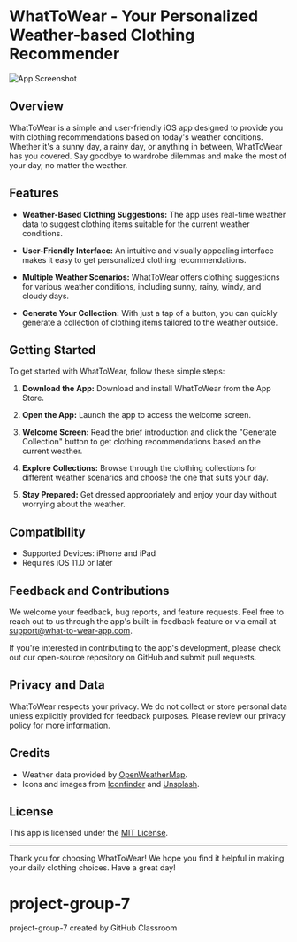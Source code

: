 # WhatToWear - Your Personalized Weather-based Clothing Recommender

![App Screenshot](screenshot.png)

## Overview

WhatToWear is a simple and user-friendly iOS app designed to provide you with clothing recommendations based on today's weather conditions. Whether it's a sunny day, a rainy day, or anything in between, WhatToWear has you covered. Say goodbye to wardrobe dilemmas and make the most of your day, no matter the weather.

## Features

- **Weather-Based Clothing Suggestions:** The app uses real-time weather data to suggest clothing items suitable for the current weather conditions.

- **User-Friendly Interface:** An intuitive and visually appealing interface makes it easy to get personalized clothing recommendations.

- **Multiple Weather Scenarios:** WhatToWear offers clothing suggestions for various weather conditions, including sunny, rainy, windy, and cloudy days.

- **Generate Your Collection:** With just a tap of a button, you can quickly generate a collection of clothing items tailored to the weather outside.

## Getting Started

To get started with WhatToWear, follow these simple steps:

1. **Download the App:** Download and install WhatToWear from the App Store.

2. **Open the App:** Launch the app to access the welcome screen.

3. **Welcome Screen:** Read the brief introduction and click the "Generate Collection" button to get clothing recommendations based on the current weather.

4. **Explore Collections:** Browse through the clothing collections for different weather scenarios and choose the one that suits your day.

5. **Stay Prepared:** Get dressed appropriately and enjoy your day without worrying about the weather.

## Compatibility

- Supported Devices: iPhone and iPad
- Requires iOS 11.0 or later

## Feedback and Contributions

We welcome your feedback, bug reports, and feature requests. Feel free to reach out to us through the app's built-in feedback feature or via email at support@what-to-wear-app.com.

If you're interested in contributing to the app's development, please check out our open-source repository on GitHub and submit pull requests.

## Privacy and Data

WhatToWear respects your privacy. We do not collect or store personal data unless explicitly provided for feedback purposes. Please review our privacy policy for more information.

## Credits

- Weather data provided by [OpenWeatherMap](https://openweathermap.org/).
- Icons and images from [Iconfinder](https://www.iconfinder.com/) and [Unsplash](https://unsplash.com/).

## License

This app is licensed under the [MIT License](LICENSE).

---

Thank you for choosing WhatToWear! We hope you find it helpful in making your daily clothing choices. Have a great day!
# project-group-7
project-group-7 created by GitHub Classroom

